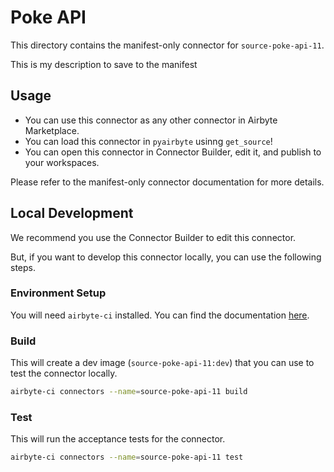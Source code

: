 # Poke API
This directory contains the manifest-only connector for `source-poke-api-11`.

This is my description to save to the manifest
## Usage

- You can use this connector as any other connector in Airbyte Marketplace.
- You can load this connector in `pyairbyte` usinng `get_source`!
- You can open this connector in Connector Builder, edit it, and publish to your workspaces.

Please refer to the manifest-only connector documentation for more details.

## Local Development
We recommend you use the Connector Builder to edit this connector.

But, if you want to develop this connector locally, you can use the following steps.

### Environment Setup
You will need `airbyte-ci` installed. You can find the documentation [here](airbyte-ci).

### Build
This will create a dev image (`source-poke-api-11:dev`) that you can use to test the connector locally.
```bash
airbyte-ci connectors --name=source-poke-api-11 build
```

### Test
This will run the acceptance tests for the connector.
```bash
airbyte-ci connectors --name=source-poke-api-11 test
```

